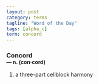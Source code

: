 ```yaml
---
layout: post
category: terms
tagline: "Word of the Day"
tags: [alpha_c]
term: concord
---
```


<h3>Concord<br/> <small>&mdash; n. (con<span>&middot;</span>cord)</small></h3>
<p><ol><li>a three-part cellblock harmony</li>
</ol></p>
